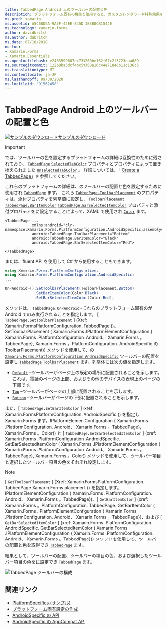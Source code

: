 ```yaml
---
title: TabbedPage Android 上のツールバーの配置と色
description: プラットフォーム固有の機能を使用すると、カスタムレンダラーや特殊効果を実装することなく、特定のプラットフォームでのみ使用できる機能を使用できます。 この記事では、TabbedPage のツールバーの配置と色を設定する Android プラットフォーム固有のを使用する方法について説明します。
ms.prod: xamarin
ms.assetid: A5C68D6A-9A5F-42EE-845D-1E5B0CB1544E
ms.technology: xamarin-forms
author: davidbritch
ms.author: dabritch
ms.date: 07/10/2018
no-loc:
- Xamarin.Forms
- Xamarin.Essentials
ms.openlocfilehash: e2483599687ec735260be162f67c2f3723eaa689
ms.sourcegitcommit: 122b8ba3dcf4bc59368a16c44e71846b11c136c5
ms.translationtype: MT
ms.contentlocale: ja-JP
ms.lasthandoff: 09/30/2020
ms.locfileid: "91562458"
---
```

# <a name="tabbedpage-toolbar-placement-and-color-on-android"></a>TabbedPage Android 上のツールバーの配置と色

[![サンプルのダウンロード](~/media/shared/download.png)サンプルのダウンロード](https://docs.microsoft.com/samples/xamarin/xamarin-forms-samples/userinterface-platformspecifics)

> [!IMPORTANT]
> では、ツールバーの色を設定するプラットフォームの詳細は互換性のために残されており、 [`TabbedPage`](xref:Xamarin.Forms.TabbedPage) [`SelectedTabColor`](xref:Xamarin.Forms.TabbedPage.SelectedTabColor) プロパティとプロパティによって置き換えられました [`UnselectedTabColor`](xref:Xamarin.Forms.TabbedPage.UnselectedTabColor) 。 詳細については、「 [Create a TabbedPage](~/xamarin-forms/app-fundamentals/navigation/tabbed-page.md#create-a-tabbedpage)」を参照してください。

これらのプラットフォームの詳細は、のツールバーの配置と色を設定するために使用され [`TabbedPage`](xref:Xamarin.Forms.TabbedPage) ます。 これら [`TabbedPage.ToolbarPlacement`](xref:Xamarin.Forms.PlatformConfiguration.AndroidSpecific.TabbedPage.ToolbarPlacementProperty) のプロパティは、添付プロパティを列挙値に設定し、 [`ToolbarPlacement`](xref:Xamarin.Forms.PlatformConfiguration.AndroidSpecific.ToolbarPlacement) [`TabbedPage.BarItemColor`](xref:Xamarin.Forms.PlatformConfiguration.AndroidSpecific.TabbedPage.BarItemColorProperty) [`TabbedPage.BarSelectedItemColor`](xref:Xamarin.Forms.PlatformConfiguration.AndroidSpecific.TabbedPage.BarSelectedItemColorProperty) プロパティと添付プロパティをに設定することによって、XAML で使用され [`Color`](xref:Xamarin.Forms.Color) ます。

```xaml
<TabbedPage ...
            xmlns:android="clr-namespace:Xamarin.Forms.PlatformConfiguration.AndroidSpecific;assembly=Xamarin.Forms.Core"
            android:TabbedPage.ToolbarPlacement="Bottom"
            android:TabbedPage.BarItemColor="Black"
            android:TabbedPage.BarSelectedItemColor="Red">
    ...
</TabbedPage>
```

または、fluent API を使用して C# から使用することもできます。

```csharp
using Xamarin.Forms.PlatformConfiguration;
using Xamarin.Forms.PlatformConfiguration.AndroidSpecific;
...

On<Android>().SetToolbarPlacement(ToolbarPlacement.Bottom)
             .SetBarItemColor(Color.Black)
             .SetBarSelectedItemColor(Color.Red);
```

メソッドは、 `TabbedPage.On<Android>` これらのプラットフォーム固有のが Android でのみ実行されることを指定します。 [ `TabbedPage.SetToolbarPlacement` ] (Xref: Xamarin.FormsPlatformConfiguration. TabbedPage ()。 SetToolbarPlacement ( Xamarin.Forms .IPlatformElementConfiguration { Xamarin.Forms .PlatformConfiguration. Android、 Xamarin.Forms 。TabbedPage}, Xamarin.Forms 。PlatformConfiguration. AndroidSpecific の ToolbarPlacement)) メソッドを使用して、の [`Xamarin.Forms.PlatformConfiguration.AndroidSpecific`](xref:Xamarin.Forms.PlatformConfiguration.AndroidSpecific) ツールバーの配置を設定し [`TabbedPage`](xref:Xamarin.Forms.TabbedPage) [`ToolbarPlacement`](xref:Xamarin.Forms.PlatformConfiguration.AndroidSpecific.ToolbarPlacement) ます。列挙体には次の値を指定します。

- [`Default`](xref:Xamarin.Forms.PlatformConfiguration.AndroidSpecific.ToolbarPlacement.Default) –ツールバーがページ上の既定の場所に配置されることを示します。 これは、電話のページの上部、およびその他のデバイスの表現上のページの下部です。
- [`Top`](xref:Xamarin.Forms.PlatformConfiguration.AndroidSpecific.ToolbarPlacement.Top) –ツールバーがページの上部に配置されることを示します。
- [`Bottom`](xref:Xamarin.Forms.PlatformConfiguration.AndroidSpecific.ToolbarPlacement.Bottom) –ツールバーがページの下部に配置されることを示します。

また、[ `TabbedPage.SetBarItemColor` ] (xref: Xamarin.FormsPlatformConfiguration. AndroidSpecific () を指定し Xamarin.Forms ます。IPlatformElementConfiguration { Xamarin.Forms .PlatformConfiguration. Android、 Xamarin.Forms 。TabbedPage}, Xamarin.Forms 。Color)) と [ `TabbedPage.SetBarSelectedItemColor` ] (xref: Xamarin.Forms .PlatformConfiguration. AndroidSpecific. SetBarSelectedItemColor ( Xamarin.Forms .IPlatformElementConfiguration { Xamarin.Forms .PlatformConfiguration. Android、 Xamarin.Forms 。TabbedPage}, Xamarin.Forms 。Color)) メソッドを使用して、ツールバー項目と選択したツールバー項目の色をそれぞれ設定します。

> [!NOTE]
> [ `GetToolbarPlacement` ] (Xref: Xamarin.FormsPlatformConfiguration. TabbedPage Xamarin.Forms placement () を指定します。IPlatformElementConfiguration { Xamarin.Forms .PlatformConfiguration. Android、 Xamarin.Forms 。TabbedPage})、[ `GetBarItemColor` ] (xref: Xamarin.Forms 。PlatformConfiguration. TabbedPage. GetBarItemColor ( Xamarin.Forms .IPlatformElementConfiguration { Xamarin.Forms .PlatformConfiguration. Android、 Xamarin.Forms 。TabbedPage})、および [ `GetBarSelectedItemColor` ] (xref: Xamarin.Forms .PlatformConfiguration. AndroidSpecific. GetBarSelectedItemColor ( Xamarin.Forms .IPlatformElementConfiguration { Xamarin.Forms .PlatformConfiguration. Android、 Xamarin.Forms 。TabbedPage})) メソッドを使用して、ツールバーの配置と色を取得でき [`TabbedPage`](xref:Xamarin.Forms.TabbedPage) ます。

結果として、ツールバーの配置、ツールバーの項目の色、および選択したツールバー項目の色をに設定でき [`TabbedPage`](xref:Xamarin.Forms.TabbedPage) ます。

![TabbedPage ツールバーの構成](tabbedpage-toolbar-placement-color-images/tabbedpage-toolbar-placement.png)

## <a name="related-links"></a>関連リンク

- [PlatformSpecifics (サンプル)](/samples/xamarin/xamarin-forms-samples/userinterface-platformspecifics)
- [プラットフォーム固有設定の作成](~/xamarin-forms/platform/platform-specifics/index.md#creating-platform-specifics)
- [AndroidSpecific の API](xref:Xamarin.Forms.PlatformConfiguration.AndroidSpecific)
- [AndroidSpecific の AppCompat API](xref:Xamarin.Forms.PlatformConfiguration.AndroidSpecific.AppCompat)